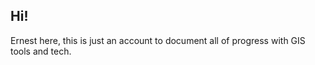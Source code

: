 ## Hi! 

Ernest here, this is just an account to document all of progress with GIS tools and tech. 


